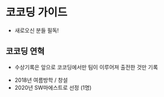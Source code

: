 # 코코딩 가이드
- 새로오신 분들 필독!




## 코코딩 연혁
* 수상기록은 앞으로 코코딩에서만 팀이 이루어져 출전한 것만 기록

- 2018년 여름방학 / 창설
- 2020년 SW마에스트로 선정 (1명)






